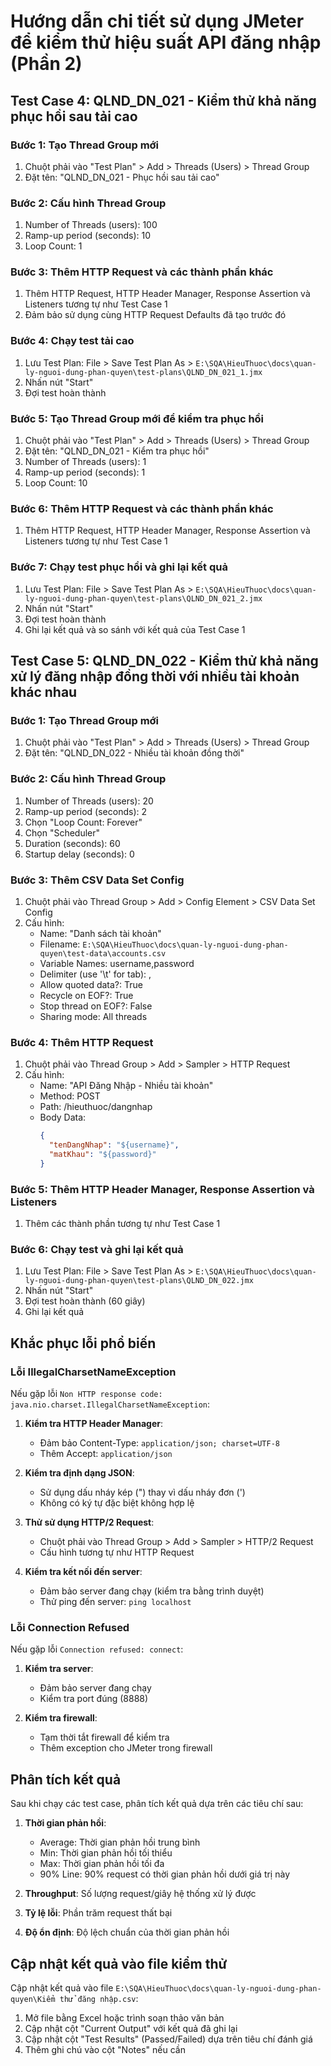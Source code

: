 # Hướng dẫn chi tiết sử dụng JMeter để kiểm thử hiệu suất API đăng nhập (Phần 2)

## Test Case 4: QLND_DN_021 - Kiểm thử khả năng phục hồi sau tải cao

### Bước 1: Tạo Thread Group mới
1. Chuột phải vào "Test Plan" > Add > Threads (Users) > Thread Group
2. Đặt tên: "QLND_DN_021 - Phục hồi sau tải cao"

### Bước 2: Cấu hình Thread Group
1. Number of Threads (users): 100
2. Ramp-up period (seconds): 10
3. Loop Count: 1

### Bước 3: Thêm HTTP Request và các thành phần khác
1. Thêm HTTP Request, HTTP Header Manager, Response Assertion và Listeners tương tự như Test Case 1
2. Đảm bảo sử dụng cùng HTTP Request Defaults đã tạo trước đó

### Bước 4: Chạy test tải cao
1. Lưu Test Plan: File > Save Test Plan As > `E:\SQA\HieuThuoc\docs\quan-ly-nguoi-dung-phan-quyen\test-plans\QLND_DN_021_1.jmx`
2. Nhấn nút "Start"
3. Đợi test hoàn thành

### Bước 5: Tạo Thread Group mới để kiểm tra phục hồi
1. Chuột phải vào "Test Plan" > Add > Threads (Users) > Thread Group
2. Đặt tên: "QLND_DN_021 - Kiểm tra phục hồi"
3. Number of Threads (users): 1
4. Ramp-up period (seconds): 1
5. Loop Count: 10

### Bước 6: Thêm HTTP Request và các thành phần khác
1. Thêm HTTP Request, HTTP Header Manager, Response Assertion và Listeners tương tự như Test Case 1

### Bước 7: Chạy test phục hồi và ghi lại kết quả
1. Lưu Test Plan: File > Save Test Plan As > `E:\SQA\HieuThuoc\docs\quan-ly-nguoi-dung-phan-quyen\test-plans\QLND_DN_021_2.jmx`
2. Nhấn nút "Start"
3. Đợi test hoàn thành
4. Ghi lại kết quả và so sánh với kết quả của Test Case 1

## Test Case 5: QLND_DN_022 - Kiểm thử khả năng xử lý đăng nhập đồng thời với nhiều tài khoản khác nhau

### Bước 1: Tạo Thread Group mới
1. Chuột phải vào "Test Plan" > Add > Threads (Users) > Thread Group
2. Đặt tên: "QLND_DN_022 - Nhiều tài khoản đồng thời"

### Bước 2: Cấu hình Thread Group
1. Number of Threads (users): 20
2. Ramp-up period (seconds): 2
3. Chọn "Loop Count: Forever"
4. Chọn "Scheduler"
5. Duration (seconds): 60
6. Startup delay (seconds): 0

### Bước 3: Thêm CSV Data Set Config
1. Chuột phải vào Thread Group > Add > Config Element > CSV Data Set Config
2. Cấu hình:
   - Name: "Danh sách tài khoản"
   - Filename: `E:\SQA\HieuThuoc\docs\quan-ly-nguoi-dung-phan-quyen\test-data\accounts.csv`
   - Variable Names: username,password
   - Delimiter (use '\t' for tab): ,
   - Allow quoted data?: True
   - Recycle on EOF?: True
   - Stop thread on EOF?: False
   - Sharing mode: All threads

### Bước 4: Thêm HTTP Request
1. Chuột phải vào Thread Group > Add > Sampler > HTTP Request
2. Cấu hình:
   - Name: "API Đăng Nhập - Nhiều tài khoản"
   - Method: POST
   - Path: /hieuthuoc/dangnhap
   - Body Data:
     ```json
     {
       "tenDangNhap": "${username}",
       "matKhau": "${password}"
     }
     ```

### Bước 5: Thêm HTTP Header Manager, Response Assertion và Listeners
1. Thêm các thành phần tương tự như Test Case 1

### Bước 6: Chạy test và ghi lại kết quả
1. Lưu Test Plan: File > Save Test Plan As > `E:\SQA\HieuThuoc\docs\quan-ly-nguoi-dung-phan-quyen\test-plans\QLND_DN_022.jmx`
2. Nhấn nút "Start"
3. Đợi test hoàn thành (60 giây)
4. Ghi lại kết quả

## Khắc phục lỗi phổ biến

### Lỗi IllegalCharsetNameException

Nếu gặp lỗi `Non HTTP response code: java.nio.charset.IllegalCharsetNameException`:

1. **Kiểm tra HTTP Header Manager**:
   - Đảm bảo Content-Type: `application/json; charset=UTF-8`
   - Thêm Accept: `application/json`

2. **Kiểm tra định dạng JSON**:
   - Sử dụng dấu nháy kép (") thay vì dấu nháy đơn (')
   - Không có ký tự đặc biệt không hợp lệ

3. **Thử sử dụng HTTP/2 Request**:
   - Chuột phải vào Thread Group > Add > Sampler > HTTP/2 Request
   - Cấu hình tương tự như HTTP Request

4. **Kiểm tra kết nối đến server**:
   - Đảm bảo server đang chạy (kiểm tra bằng trình duyệt)
   - Thử ping đến server: `ping localhost`

### Lỗi Connection Refused

Nếu gặp lỗi `Connection refused: connect`:

1. **Kiểm tra server**:
   - Đảm bảo server đang chạy
   - Kiểm tra port đúng (8888)

2. **Kiểm tra firewall**:
   - Tạm thời tắt firewall để kiểm tra
   - Thêm exception cho JMeter trong firewall

## Phân tích kết quả

Sau khi chạy các test case, phân tích kết quả dựa trên các tiêu chí sau:

1. **Thời gian phản hồi**:
   - Average: Thời gian phản hồi trung bình
   - Min: Thời gian phản hồi tối thiểu
   - Max: Thời gian phản hồi tối đa
   - 90% Line: 90% request có thời gian phản hồi dưới giá trị này

2. **Throughput**: Số lượng request/giây hệ thống xử lý được

3. **Tỷ lệ lỗi**: Phần trăm request thất bại

4. **Độ ổn định**: Độ lệch chuẩn của thời gian phản hồi

## Cập nhật kết quả vào file kiểm thử

Cập nhật kết quả vào file `E:\SQA\HieuThuoc\docs\quan-ly-nguoi-dung-phan-quyen\Kiểm thử đăng nhập.csv`:

1. Mở file bằng Excel hoặc trình soạn thảo văn bản
2. Cập nhật cột "Current Output" với kết quả đã ghi lại
3. Cập nhật cột "Test Results" (Passed/Failed) dựa trên tiêu chí đánh giá
4. Thêm ghi chú vào cột "Notes" nếu cần
